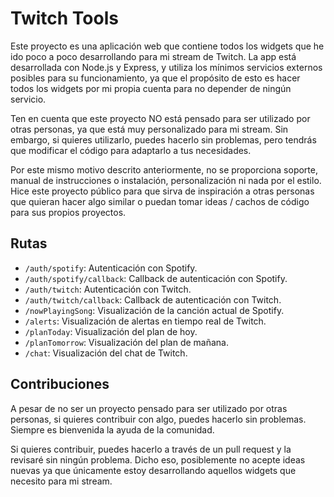 # Twitch Tools

Este proyecto es una aplicación web que contiene todos los widgets que he ido poco a poco desarrollando para mi stream de Twitch. La app está desarrollada con Node.js y Express, y utiliza los mínimos servicios externos posibles para su funcionamiento, ya que el propósito de esto es hacer todos los widgets por mi propia cuenta para no depender de ningún servicio.

Ten en cuenta que este proyecto NO está pensado para ser utilizado por otras personas, ya que está muy personalizado para mi stream. Sin embargo, si quieres utilizarlo, puedes hacerlo sin problemas, pero tendrás que modificar el código para adaptarlo a tus necesidades.

Por este mismo motivo descrito anteriormente, no se proporciona soporte, manual de instrucciones o instalación, personalización ni nada por el estilo. Hice este proyecto público para que sirva de inspiración a otras personas que quieran hacer algo similar o puedan tomar ideas / cachos de código para sus propios proyectos.

## Rutas

- `/auth/spotify`: Autenticación con Spotify.
- `/auth/spotify/callback`: Callback de autenticación con Spotify.
- `/auth/twitch`: Autenticación con Twitch.
- `/auth/twitch/callback`: Callback de autenticación con Twitch.
- `/nowPlayingSong`: Visualización de la canción actual de Spotify.
- `/alerts`: Visualización de alertas en tiempo real de Twitch.
- `/planToday`: Visualización del plan de hoy.
- `/planTomorrow`: Visualización del plan de mañana.
- `/chat`: Visualización del chat de Twitch.

## Contribuciones

A pesar de no ser un proyecto pensado para ser utilizado por otras personas, si quieres contribuir con algo, puedes hacerlo sin problemas. Siempre es bienvenida la ayuda de la comunidad.

Si quieres contribuir, puedes hacerlo a través de un pull request y la revisaré sin ningún problema.
Dicho eso, posiblemente no acepte ideas nuevas ya que únicamente estoy desarrollando aquellos widgets que necesito para mi stream.
